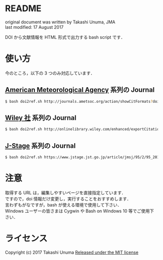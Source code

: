 # README #

original document was written by Takashi Unuma, JMA  
last modified: 17 August 2017

DOI から文献情報を HTML 形式で出力する bash script です．


# 使い方

今のところ，以下の 3 つのみ対応しています．

## [American Meteorological Agency](http://journals.ametsoc.org) 系列の Journal
```bash
$ bash doi2ref.sh http://journals.ametsoc.org/action/showCitFormats?doi=10.1175%2F1520-0469%281963%29020%3C0130%3ADNF%3E2.0.CO%3B2
```

## [Wiley 社](http://onlinelibrary.wiley.com) 系列の Journal
```bash
$ bash doi2ref.sh http://onlinelibrary.wiley.com/enhanced/exportCitation/doi/10.1002/qj.2726
```

## [J-Stage](www.jstage.jst.go.jp) 系列の Journal
```bash
$ bash doi2ref.sh https://www.jstage.jst.go.jp/article/jmsj/95/2/95_2017-004/_article
```

# 注意
取得する URL は，編集しやすいページを直接指定しています．  
ですので，doi 情報だけ変更し，実行することをおすすめします．  
言わずもがなですが，bash が使える環境で使用して下さい．  
Windows ユーザーの皆さまは Cygwin や Bash on Windows 10 等でご使用下さい．  

# ライセンス
Copyright (c) 2017 Takashi Unuma
[Released under the MIT license](https://github.com/YukinobuKurata/YouTubeMagicBuyButton/blob/master/MIT-LICENSE.txt)
